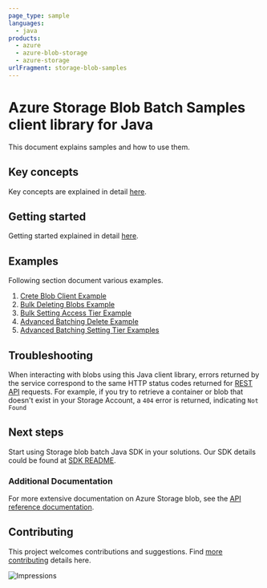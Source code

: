 ```yaml
---
page_type: sample
languages:
  - java
products:
  - azure
  - azure-blob-storage
  - azure-storage
urlFragment: storage-blob-samples
---
```


# Azure Storage Blob Batch Samples client library for Java
This document explains samples and how to use them.

## Key concepts

Key concepts are explained in detail [here][SDK_README_KEY_CONCEPTS].

## Getting started
Getting started explained in detail [here][SDK_README_GETTING_STARTED].

## Examples
   Following section document various examples.

1. [Crete Blob Client Example][samples_basic]
2. [Bulk Deleting Blobs Example][samples_basic]
3. [Bulk Setting Access Tier Example][samples_basic]
4. [Advanced Batching Delete Example][samples_basic]
5. [Advanced Batching Setting Tier Examples][samples_basic]

## Troubleshooting
When interacting with blobs using this Java client library, errors returned by the service correspond to the same HTTP
status codes returned for [REST API][error_codes] requests. For example, if you try to retrieve a container or blob that
doesn't exist in your Storage Account, a `404` error is returned, indicating `Not Found`

## Next steps
Start using Storage blob batch Java SDK in your solutions. Our SDK details could be found at [SDK README][BATCH_SDK_README]. 

###  Additional Documentation
For more extensive documentation on Azure Storage blob, see the [API reference documentation][storageblob_rest].

## Contributing
This project welcomes contributions and suggestions. Find [more contributing][SDK_README_CONTRIBUTING] details here.

<!-- LINKS -->
[SDK_README_GETTING_STARTED]: https://github.com/Azure/azure-sdk-for-java/blob/main/sdk/storage/azure-storage-blob-batch/README.md#getting-started
[SDK_README_KEY_CONCEPTS]: https://github.com/Azure/azure-sdk-for-java/blob/main/sdk/storage/azure-storage-blob-batch/README.md#key-concepts
[BATCH_SDK_README]: https://github.com/Azure/azure-sdk-for-java/blob/main/sdk/storage/azure-storage-blob-batch/README.md
[SDK_README_CONTRIBUTING]: https://github.com/Azure/azure-sdk-for-java/blob/main/sdk/storage/azure-storage-blob-batch/README.md#contributing
[samples_basic]: https://github.com/Azure/azure-sdk-for-java/blob/main/sdk/storage/azure-storage-blob-batch/src/samples/java/com/azure/storage/blob/batch/ReadmeSamples.java
[storageblob_rest]: https://learn.microsoft.com/rest/api/storageservices/blob-service-rest-api
[error_codes]: https://learn.microsoft.com/rest/api/storageservices/blob-service-error-codes

![Impressions](https://azure-sdk-impressions.azurewebsites.net/api/impressions/azure-sdk-for-java%2Fsdk%2Fstorage%2Fazure-storage-blob-batch%2Fsrc%2Fsamples%2FREADME.png)
